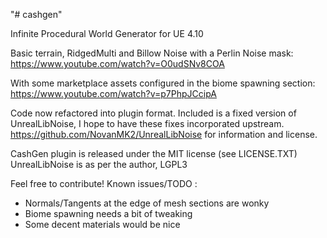 "# cashgen" 

Infinite Procedural World Generator for UE 4.10

Basic terrain, RidgedMulti and Billow Noise with a Perlin Noise mask:
https://www.youtube.com/watch?v=O0udSNv8COA

With some marketplace assets configured in the biome spawning section:
https://www.youtube.com/watch?v=p7PhpJCcipA

Code now refactored into plugin format. Included is a fixed version of UnrealLibNoise, I hope to have these fixes incorporated upstream. https://github.com/NovanMK2/UnrealLibNoise for information and license.

CashGen plugin is released under the MIT license (see LICENSE.TXT)
UnrealLibNoise is as per the author, LGPL3

Feel free to contribute! Known issues/TODO :

* Normals/Tangents at the edge of mesh sections are wonky
* Biome spawning needs a bit of tweaking
* Some decent materials would be nice
